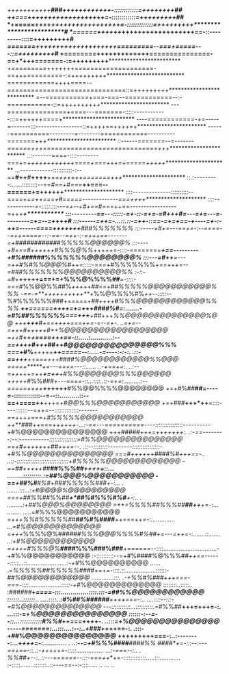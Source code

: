 *+++++++++++***###***********++++++++++++-::::::::::::=++++++++*************************##
*++===++++***************+++++++++++++++=-::::::::::::=+++++++++************************##
*+=====++++***********+++++++++++++++++=-:::::::::::::=+++++++++*************************#
*======++++++*****++++++++++++++++++==-::---------::::=+++++++++*************************#
*=======++++++++++++++++++++=========--===+====*=---::=+++++++++*************************#
+========+++++++++++++===============-==+*+++=======-:=+++++++++**************************
+=========+++++++====================-==+++=========-:=+++++++++**************************
============++++====--==============================::=+++++++++**************************
=--===========+===-===--============--:-===========-::=+++++++++*+************************
---===============+====---=======-:::::------------:::=++++++====+************************
----============-+=-----=-------:::-----------------::=++++==++++=+***********************
------==========---------=--------============----------=======++*+***********************
::------=======--=-------======+++=============================++*+***********************
..:-------====-::::--------===+=+*+++++++++++====+===+++=+=====+++++**********************
...------------:::::::::::-:--==**#++**#**++++**+*++++++++=======+++**********************
::.:---------:......:::::::::--==*#==+*#*===***++===--======+=++++++**********************
::::--------------::::::::::--====*+==++===+#=====-------------===++++********************
::::------------=-:::::::::---=+--*+*#+==*#===++==-----------------=+++*******+***********
:::---------==---:::::-=+-::-=+=-=#+***++#=---=*+=---=---------=+=--=+++******+**********#
:::------=++=-...::.::-=++-::=*=-=+=+==-+*----=*+-:-+*+=------====+++++++*******###%%%%%%%
:::-----+#+=---==+=-:--====--=++=====--:-==--=++-:-=+++==-------=+############%%%%%@@@@@@%
:::----+#+==*#*+++*+++#%%%@%%*+++++=-::::-=======+***+==---------+#%######%%%%%%%@@@@@@@@%
:::---=#*++***=---=++#%#%%@@@%#*++*=:::::-===+*#%%%%%%%*+==+*++=--=*###%%%%%%%@@@@@@@@@@%%
:-::-=#*+**+++++===+=+%%%@%%%%##***=-::::-===*#%%@@%%##%*+++++##*==+*##%%%%%@@@@@@@@@@@%%%
-==-=**+++++++*+*++**+*%%@%%%%#%*++--:::::--*%#%%%%%%###+=====+*##++++#%%%@@@@@@@@@@@@%%%%
******++======++++=+=+++*###**#%#=:.......-=#%##%%%%%%*===+++**+*##+++*%%@@@@@@@@@@@@@@%@@
+++**+++***#*+==++++===++=-=--=+-.       ..=+=--=***+++*#****+++++#*++*%@@@@@@@@@@@@@@@@@@
=++*#**++******+====+++==-::.....:...........:--==++*++*****#*+++*##*++#@@@@@@@@@@@@@@@%%%
===+*#%**+++++***++=====--:.....-=----:-:-:. .::-==+++****++===+++*###*#%@@@@@@@@@@@@%%@@@
====+*****+=---====---::...... ..-+*==+*=:.   ..:--=++*+++=++***+=++**+#%%@@@@@@@%%%@@@@@@
+++++*#%%###*+---====-::...::::..::-=+=:..........:--=====++++***++++++**#%%@@%%%%@@@@@@@@
+=+*#*%##**#*#*=----=-:::::::::::::--=--::..........::--==+====++**+++=+*#@@%%%@@@@@@@@@@@
+=+*###**+++*++**=::::----:::::::--=++=--::::::::::::::-------==++++===+*#%%%%%@@@@@@@@@@@
++**###*++===+++++*+-...:-==---==========----::::::::::::::::----------+*#%@@@@@@@@@@@@@@@
+++#####+++=++***+++++:.  .:-==--------:--:-----------::::::::::::::::=*#%%@@@@@@@@@@@@@@@
==+*#**+++++++**##**+++=--.    .::--::::::::---------::::::::::::::::-+*#%%@@@@@@@@@@@@@@@
===***#++++++**####%#**+++==-..    ..::-::::::::::::::::::::::::::::::+#%%%%%@@@@@@@@@@@@@
-==**##*+++++##****##%%%##*++++=::...               ........:::::::::.:=##%@@@%@@@@@@@@@@@
-==+##%#****#%#+*##***#%%%%%###***+-:...                . .......:::...:+*#@@@@%@@@@@@@@@@
===+##%%*##%%##*****+*#**#%#%%%#%#**+-:..      .               .........:+*##%@@@%@@@@@@@@
=++=%%%%##%%%#*#******##********++***+=-:...  ........               .....=#%%%@@@@@@@@@@@
=+++*%%#%%%%%#*#***##%#%####***++===++*=-:..............               ...=#%@@@@@@@@@@@@@
=+++*%%%%@%###*###%%%@@@%%%%#%##+=---=++=-:.......::.......             ..:+#%@@@@@@@@@@@@
=++++#%%%@%***####%%%###%###**+======--::::...............................-+#%%@@@@@@@@@@@
:-::::::::::--=+#%####%@%%%##*++==------:::::...::.......................:-+*#%%@@@@@@@@@@
         ......  .=*%%%%%##%%%%%####*+=+=-::::.::..................::::::-*##%@@@@@@@@@@@@
.............:::.      .-+%%#%###+++===-===-::::...................:::::-+*#%@@@@@@@@@@@@@
::::::::..:::::..         :*######******+====-:::..............::::.:::-=*##%%@@@@@@@@@@@@
::::::..::::::.. ....::::..:#%##%######**++++===-:..      ....::::--:::-=*#%@@@@@@@@@@@@@@
---:::::::::::...::::::::::.=*#%%##**+++=+++=-:.                ...:::-=+*%@@@@@@@@@@@@@@@
::::::-:--=--::...:::::::::::#%%#*++===++++-.                     ..:::=+*%@@@@@@@@@@@@@@@
-----=======:...:::....:--:..+###*++++==-:.                       .:::-+##%@@@@@@@@@@@@@@@
+++++++++===-:..:--------:...+*****+++=-:............     .      ..:--=+*#%%%####***####%%
####*+=-:::--:---==+==-::..:-++++**+=-:::::................    ...:-===--:..  .           
%%##+--:..::---======--:::-===++**+=-:::::::::::::.....:::............                    
:-:::::........:::::::..::----==--:-::::..... ..  ...                ..                   
